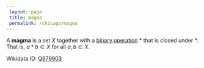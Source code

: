 ```yaml
---
 layout: page
 title: magma
 permalink: /chicago/magma
---
```

A **magma** is a set $X$ together with a [binary operation](https://mathgloss.github.io/MathGloss/chicago/binary_operation) $*$ that is closed under $*$. That is, $a*b \in X$ for all $a,b \in X$.

Wikidata ID: [Q679903](https://www.wikidata.org/wiki/Q679903)